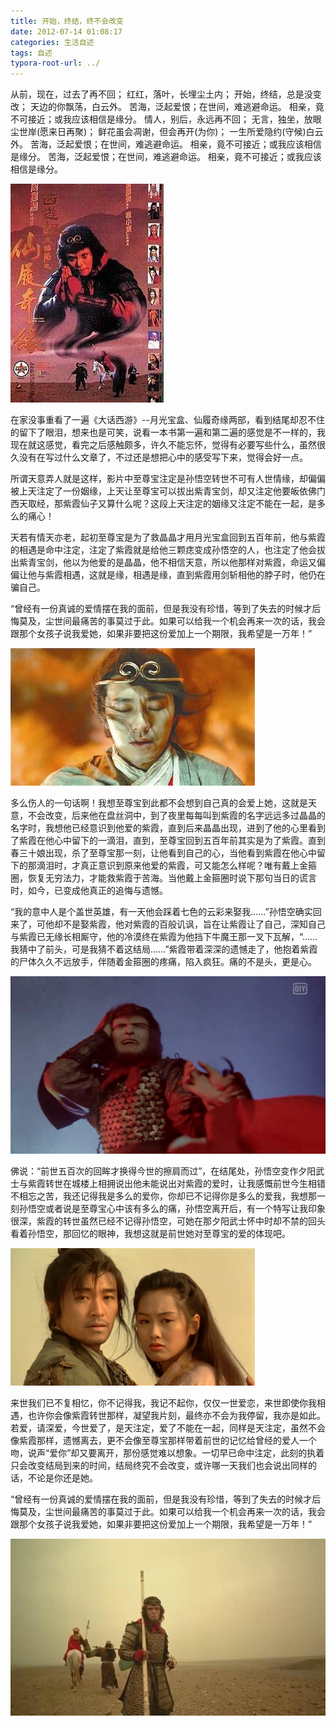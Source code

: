 ```yaml
---
title: 开始，终结，终不会改变
date: 2012-07-14 01:08:17
categories: 生活自述
tags: 自述
typora-root-url: ../
---
```

从前，现在，过去了再不回；
红红，落叶，长埋尘土内；
开始，终结，总是没变改；
天边的你飘荡，白云外。
苦海，泛起爱恨；在世间，难逃避命运。
相亲，竟不可接近；或我应该相信是缘分。
情人，别后，永远再不回；
无言，独坐，放眼尘世岸(愿来日再聚)；
鲜花虽会凋谢，但会再开(为你)；
一生所爱隐约(守候)白云外。
苦海，泛起爱恨；在世间，难逃避命运。
相亲，竟不可接近；或我应该相信是缘分。
苦海，泛起爱恨；在世间，难逃避命运。
相亲，竟不可接近；或我应该相信是缘分。

![](/images/article/image.jpeg)

在家没事重看了一遍《大话西游》--月光宝盒、仙履奇缘两部，看到结尾却忍不住的留下了眼泪，想来也是可笑，说看一本书第一遍和第二遍的感觉是不一样的，我现在就这感觉，看完之后感触颇多，许久不能忘怀，觉得有必要写些什么，虽然很久没有在写过什么文章了，不过还是想把心中的感受写下来，觉得会好一点。

所谓天意弄人就是这样，影片中至尊宝注定是孙悟空转世不可有人世情缘，却偏偏被上天注定了一份姻缘，上天让至尊宝可以拔出紫青宝剑，却又注定他要皈依佛门西天取经，那紫霞仙子又算什么呢？这段上天注定的姻缘又注定不能在一起，是多么的痛心！

天若有情天亦老，起初至尊宝是为了救晶晶才用月光宝盒回到五百年前，他与紫霞的相遇是命中注定，注定了紫霞就是给他三颗痣变成孙悟空的人，也注定了他会拔出紫青宝剑，他以为他爱的是晶晶，他不相信天意，所以他那样对紫霞，命运又偏偏让他与紫霞相遇，这就是缘，相遇是缘，直到紫霞用剑斩相他的脖子时，他仍在骗自己。

“曾经有一份真诚的爱情摆在我的面前，但是我没有珍惜，等到了失去的时候才后悔莫及，尘世间最痛苦的事莫过于此。如果可以给我一个机会再来一次的话，我会跟那个女孩子说我爱她，如果非要把这份爱加上一个期限，我希望是一万年！”

![](/images/article/image_01.jpeg)

多么伤人的一句话啊！我想至尊宝到此都不会想到自己真的会爱上她，这就是天意，不会改变，后来他在盘丝洞中，到了夜里每每叫到紫霞的名字远远多过晶晶的名字时，我想他已经意识到他爱的紫霞，直到后来晶晶出现，进到了他的心里看到了紫霞在他心中留下的一滴泪，直到，至尊宝回到五百年前其实是为了紫霞。直到春三十娘出现，杀了至尊宝那一刻，让他看到自己的心，当他看到紫霞在他心中留下的那滴泪时，才真正意识到原来他爱的紫霞，可又能怎么样呢？唯有戴上金箍圈，恢复无穷法力，才能救紫霞于苦海。当他戴上金箍圈时说下那句当日的谎言时，如今，已变成他真正的追悔与遗憾。

“我的意中人是个盖世英雄，有一天他会踩着七色的云彩来娶我……”孙悟空确实回来了，可他却不是娶紫霞，他对紫霞的百般讥讽，旨在让紫霞让了自己，深知自己与紫霞已无缘长相厮守，他的冷漠终在紫霞为他挡下牛魔王那一叉下瓦解，“……我猜中了前头，可是我猜不着这结局……”紫霞带着深深的遗憾走了，他抱着紫霞的尸体久久不远放手，伴随着金箍圈的疼痛，陷入疯狂。痛的不是头，更是心。

![](/images/article/image_02.png)

佛说：“前世五百次的回眸才换得今世的擦肩而过”，在结尾处，孙悟空变作夕阳武士与紫霞转世在城楼上相拥说出他未能说出对紫霞的爱时，让我感慨前世今生相错不相忘之苦，我还记得我是多么的爱你，你却已不记得你是多么的爱我，我想那一刻孙悟空或者说是至尊宝心中该有多么的痛，孙悟空离开后，有一个特写让我印象很深，紫霞的转世虽然已经不记得孙悟空，可她在那夕阳武士怀中时却不禁的回头看着孙悟空，那回忆的眼神，我想这就是前世她对至尊宝的爱的体现吧。

![](/images/article/image_03.png)

来世我们已不复相忆，你不记得我，我记不起你，仅仅一世爱恋，来世即使你我相遇，也许你会像紫霞转世那样，凝望我片刻，最终亦不会为我停留，我亦是如此。若爱，请深爱，今世爱了，是天注定，爱了不能在一起，同样是天注定，虽然不会像紫霞那样，遗憾离去，更不会像至尊宝那样带着前世的记忆给曾经的爱人一个吻，说声“爱你”却又要离开，那份感觉难以想象。一切早已命中注定，此刻的执着只会改变结局到来的时间，结局终究不会改变，或许哪一天我们也会说出同样的话，不论是你还是她。

“曾经有一份真诚的爱情摆在我的面前，但是我没有珍惜，等到了失去的时候才后悔莫及，尘世间最痛苦的事莫过于此。如果可以给我一个机会再来一次的话，我会跟那个女孩子说我爱她，如果非要把这份爱加上一个期限，我希望是一万年！”

![](/images/article/image_04.jpeg)

